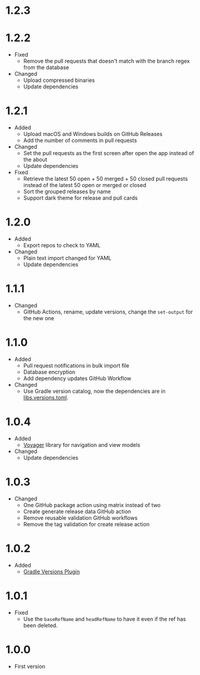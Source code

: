 # 1.2.3

# 1.2.2
- Fixed
  - Remove the pull requests that doesn't match with the branch regex from the database
- Changed
  - Upload compressed binaries
  - Update dependencies

# 1.2.1
- Added
  - Upload macOS and Windows builds on GitHub Releases
  - Add the number of comments in pull requests
- Changed
  - Set the pull requests as the first screen after open the app instead of the about
  - Update dependencies
- Fixed
  - Retrieve the latest 50 open + 50 merged + 50 closed pull requests instead of the latest 50 open or merged or closed
  - Sort the grouped releases by name
  - Support dark theme for release and pull cards

# 1.2.0
- Added
  - Export repos to check to YAML
- Changed
  - Plain text import changed for YAML
  - Update dependencies

# 1.1.1
- Changed
  - GitHub Actions, rename, update versions, change the `set-output` for the new one

# 1.1.0
- Added
  - Pull request notifications in bulk import file
  - Database encryption
  - Add dependency updates GitHub Workflow
- Changed
  - Use Gradle version catalog, now the dependencies are in [libs.versions.toml](gradle/libs.versions.toml). 
  
# 1.0.4
- Added
  - [Voyager](https://github.com/adrielcafe/voyager) library for navigation and view models
- Changed
  - Update dependencies

# 1.0.3
- Changed
  - One GitHub package action using matrix instead of two
  - Create generate release data GitHub action
  - Remove reusable validation GitHub workflows
  - Remove the tag validation for create release action

# 1.0.2
- Added
  - [Gradle Versions Plugin](https://github.com/ben-manes/gradle-versions-plugin)

# 1.0.1
- Fixed
  - Use the `baseRefName` and `headRefName` to have it even if the ref has been deleted.

# 1.0.0
- First version

